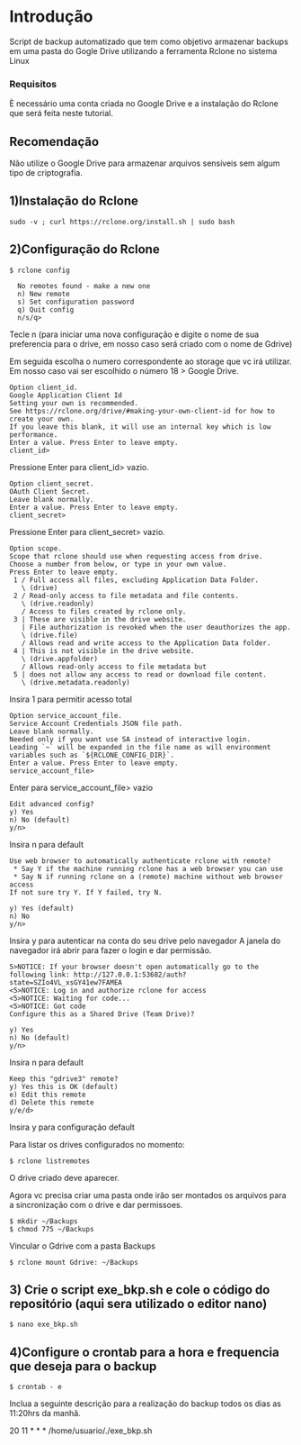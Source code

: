 # Introdução

Script de backup automatizado que tem como objetivo armazenar backups em uma pasta do Gogle Drive utilizando a ferramenta Rclone no sistema Linux

### Requisitos

È necessário uma conta criada no Google Drive e a instalação do Rclone que será feita neste tutorial. 

## Recomendação

Não utilize o Google Drive para armazenar arquivos sensíveis sem algum tipo de criptografia. 


## 1)Instalação do Rclone

```
sudo -v ; curl https://rclone.org/install.sh | sudo bash
```

## 2)Configuração do Rclone

```
$ rclone config
  
  No remotes found - make a new one
  n) New remote
  s) Set configuration password
  q) Quit config
  n/s/q>    
```
 Tecle n (para iniciar uma nova configuração e digite o nome de sua preferencia para o drive, em nosso caso será criado com o nome de Gdrive)
 
 Em seguida escolha o numero correspondente ao storage que vc irá utilizar. Em nosso caso vai ser escolhido o número 18 > Google Drive.
```
Option client_id.
Google Application Client Id
Setting your own is recommended.
See https://rclone.org/drive/#making-your-own-client-id for how to create your own.
If you leave this blank, it will use an internal key which is low performance.
Enter a value. Press Enter to leave empty.
client_id>  
```
Pressione Enter para client_id> vazio. 
 
```
Option client_secret.
OAuth Client Secret.
Leave blank normally.
Enter a value. Press Enter to leave empty.
client_secret> 
```
Pressione Enter para client_secret> vazio. 

```
Option scope.
Scope that rclone should use when requesting access from drive.
Choose a number from below, or type in your own value.
Press Enter to leave empty.
 1 / Full access all files, excluding Application Data Folder.
   \ (drive)
 2 / Read-only access to file metadata and file contents.
   \ (drive.readonly)
   / Access to files created by rclone only.
 3 | These are visible in the drive website.
   | File authorization is revoked when the user deauthorizes the app.
   \ (drive.file)
   / Allows read and write access to the Application Data folder.
 4 | This is not visible in the drive website.
   \ (drive.appfolder)
   / Allows read-only access to file metadata but
 5 | does not allow any access to read or download file content.
   \ (drive.metadata.readonly)
```
Insira 1 para permitir acesso total
 
```
Option service_account_file.
Service Account Credentials JSON file path.
Leave blank normally.
Needed only if you want use SA instead of interactive login.
Leading `~` will be expanded in the file name as will environment variables such as `${RCLONE_CONFIG_DIR}`.
Enter a value. Press Enter to leave empty.
service_account_file>
```
Enter para service_account_file> vazio

```
Edit advanced config?
y) Yes
n) No (default)
y/n> 
```
Insira n para default
```
Use web browser to automatically authenticate rclone with remote?
 * Say Y if the machine running rclone has a web browser you can use
 * Say N if running rclone on a (remote) machine without web browser access
If not sure try Y. If Y failed, try N.

y) Yes (default)
n) No
y/n> 
```
Insira y para autenticar na conta do seu drive pelo navegador
A janela do navegador irá abrir para fazer o login e dar permissão.
```
5>NOTICE: If your browser doesn't open automatically go to the following link: http://127.0.0.1:53682/auth?state=SZIo4VL_xsGY41ew7FAMEA
<5>NOTICE: Log in and authorize rclone for access
<5>NOTICE: Waiting for code...
<5>NOTICE: Got code
Configure this as a Shared Drive (Team Drive)?

y) Yes
n) No (default)
y/n>
```
Insira n para default

```
Keep this "gdrive3" remote?
y) Yes this is OK (default)
e) Edit this remote
d) Delete this remote
y/e/d>
```
Insira y para configuração default

Para listar os drives configurados no momento:

```
$ rclone listremotes

```
O drive criado deve aparecer.

Agora vc precisa criar uma pasta onde irão ser montados os arquivos para a sincronização com o drive e dar permissoes.
```
$ mkdir ~/Backups
$ chmod 775 ~/Backups
```
Vincular o Gdrive com a pasta Backups

```
$ rclone mount Gdrive: ~/Backups
``` 

## 3) Crie o script exe_bkp.sh e cole o código do repositório (aqui sera utilizado o editor nano)

```
$ nano exe_bkp.sh
```
## 4)Configure o crontab para a hora e frequencia que deseja para o backup 

```
$ crontab - e
```

Inclua a seguinte descrição para a realização do backup todos os dias as 11:20hrs da manhã.

20 11 * * * /home/usuario/./exe_bkp.sh



